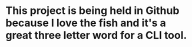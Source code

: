 # This project is being held in Github because I love the fish and it's a great three letter word for a CLI tool.
